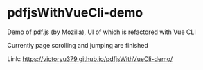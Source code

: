 # pdfjsWithVueCli-demo
Demo of pdf.js (by Mozilla), UI of which is refactored with Vue CLI

Currently page scrolling and jumping are finished

Link: https://victoryu379.github.io/pdfjsWithVueCli-demo/